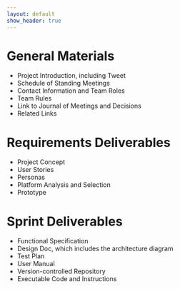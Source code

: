 ```yaml
---
layout: default
show_header: true
---
```


# General Materials
 - Project Introduction, including Tweet
 - Schedule of Standing Meetings
 - Contact Information and Team Roles
 - Team Rules
 - Link to Journal of Meetings and Decisions
 - Related Links

# Requirements Deliverables
 - Project Concept
 - User Stories
 - Personas
 - Platform Analysis and Selection
 - Prototype

# Sprint Deliverables
 - Functional Specification
 - Design Doc, which includes the architecture diagram
 - Test Plan
 - User Manual
 - Version-controlled Repository
 - Executable Code and Instructions